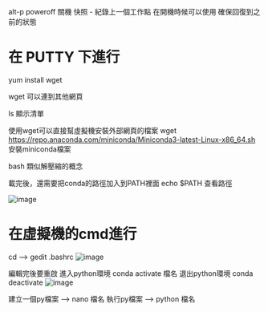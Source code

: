 alt-p poweroff 關機
快照 - 紀錄上一個工作點 在開機時候可以使用 確保回復到之前的狀態

在 PUTTY 下進行
==============
yum install wget

wget 可以連到其他網頁

ls 顯示清單

使用wget可以直接幫虛擬機安裝外部網頁的檔案
wget https://repo.anaconda.com/miniconda/Miniconda3-latest-Linux-x86_64.sh 安裝miniconda檔案

bash 類似解壓縮的概念

載完後，還需要把conda的路徑加入到PATH裡面
echo $PATH 查看路徑

![image](https://github.com/a920217/-/assets/99935105/d6289385-5498-4d9e-841e-b0bbfd4118e1)



在虛擬機的cmd進行
===============
cd --> gedit .bashrc
![image](https://github.com/a920217/-/assets/99935105/871cbf2e-7c13-4938-8c67-2cfac8578d0b)


編輯完後要重啟
進入python環境 conda activate 檔名
退出python環境 conda deactivate
![image](https://github.com/a920217/-/assets/99935105/fdffc8e0-dece-4ec9-9a4d-1bc7418c393a)




建立一個py檔案 --> nano 檔名
執行py檔案 --> python 檔名
